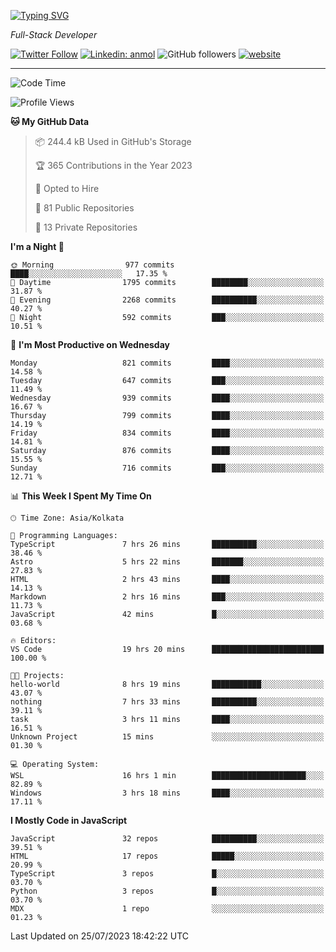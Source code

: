 [![Typing SVG](https://readme-typing-svg.herokuapp.com?lines=HI%2C+I'm+Tonal;I'm+a+Full+Stack+Developer)](https://git.io/typing-svg)

<p><em>Full-Stack Developer</em></p>

[![Twitter Follow](https://img.shields.io/twitter/follow/tonalmathew?style=flat)](https://twitter.com/intent/follow?screen_name=tonalmathew)
[![Linkedin: anmol](https://img.shields.io/badge/tonal-mathew?style=flat-square&logo=Linkedin&logoColor=white&link=https://www.linkedin.com/in/tonal-mathew/)](https://www.linkedin.com/in/tonal-mathew/)
![GitHub followers](https://img.shields.io/github/followers/tonalmathew?label=Follow&style=social)
[![website](https://img.shields.io/badge/Website-46a2f1.svg?&style=flat-square&logo=Google-Chrome&logoColor=white&link=http://tonalmathew.github.io/)](http://tonalmathew.github.io/)

---
<!--START_SECTION:waka-->
![Code Time](http://img.shields.io/badge/Code%20Time-1%2C102%20hrs%2038%20mins-blue)

![Profile Views](http://img.shields.io/badge/Profile%20Views-0-blue)

**🐱 My GitHub Data** 

> 📦 244.4 kB Used in GitHub's Storage 
 > 
> 🏆 365 Contributions in the Year 2023
 > 
> 💼 Opted to Hire
 > 
> 📜 81 Public Repositories 
 > 
> 🔑 13 Private Repositories 
 > 
**I'm a Night 🦉** 

```text
🌞 Morning                977 commits         ████░░░░░░░░░░░░░░░░░░░░░   17.35 % 
🌆 Daytime                1795 commits        ████████░░░░░░░░░░░░░░░░░   31.87 % 
🌃 Evening                2268 commits        ██████████░░░░░░░░░░░░░░░   40.27 % 
🌙 Night                  592 commits         ███░░░░░░░░░░░░░░░░░░░░░░   10.51 % 
```
📅 **I'm Most Productive on Wednesday** 

```text
Monday                   821 commits         ████░░░░░░░░░░░░░░░░░░░░░   14.58 % 
Tuesday                  647 commits         ███░░░░░░░░░░░░░░░░░░░░░░   11.49 % 
Wednesday                939 commits         ████░░░░░░░░░░░░░░░░░░░░░   16.67 % 
Thursday                 799 commits         ████░░░░░░░░░░░░░░░░░░░░░   14.19 % 
Friday                   834 commits         ████░░░░░░░░░░░░░░░░░░░░░   14.81 % 
Saturday                 876 commits         ████░░░░░░░░░░░░░░░░░░░░░   15.55 % 
Sunday                   716 commits         ███░░░░░░░░░░░░░░░░░░░░░░   12.71 % 
```


📊 **This Week I Spent My Time On** 

```text
🕑︎ Time Zone: Asia/Kolkata

💬 Programming Languages: 
TypeScript               7 hrs 26 mins       ██████████░░░░░░░░░░░░░░░   38.46 % 
Astro                    5 hrs 22 mins       ███████░░░░░░░░░░░░░░░░░░   27.83 % 
HTML                     2 hrs 43 mins       ████░░░░░░░░░░░░░░░░░░░░░   14.13 % 
Markdown                 2 hrs 16 mins       ███░░░░░░░░░░░░░░░░░░░░░░   11.73 % 
JavaScript               42 mins             █░░░░░░░░░░░░░░░░░░░░░░░░   03.68 % 

🔥 Editors: 
VS Code                  19 hrs 20 mins      █████████████████████████   100.00 % 

🐱‍💻 Projects: 
hello-world              8 hrs 19 mins       ███████████░░░░░░░░░░░░░░   43.07 % 
nothing                  7 hrs 33 mins       ██████████░░░░░░░░░░░░░░░   39.11 % 
task                     3 hrs 11 mins       ████░░░░░░░░░░░░░░░░░░░░░   16.51 % 
Unknown Project          15 mins             ░░░░░░░░░░░░░░░░░░░░░░░░░   01.30 % 

💻 Operating System: 
WSL                      16 hrs 1 min        █████████████████████░░░░   82.89 % 
Windows                  3 hrs 18 mins       ████░░░░░░░░░░░░░░░░░░░░░   17.11 % 
```

**I Mostly Code in JavaScript** 

```text
JavaScript               32 repos            ██████████░░░░░░░░░░░░░░░   39.51 % 
HTML                     17 repos            █████░░░░░░░░░░░░░░░░░░░░   20.99 % 
TypeScript               3 repos             █░░░░░░░░░░░░░░░░░░░░░░░░   03.70 % 
Python                   3 repos             █░░░░░░░░░░░░░░░░░░░░░░░░   03.70 % 
MDX                      1 repo              ░░░░░░░░░░░░░░░░░░░░░░░░░   01.23 % 
```




 Last Updated on 25/07/2023 18:42:22 UTC
<!--END_SECTION:waka-->
